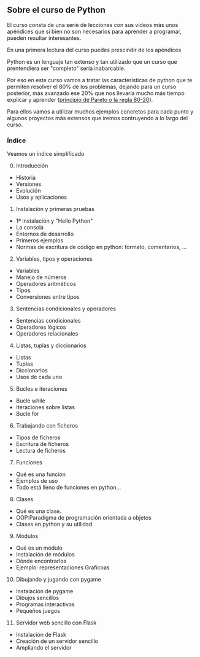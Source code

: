 ## Sobre el curso de Python
El curso consta de una serie de lecciones con sus vídeos más unos apéndices que si bien no son necesarios para aprender a programar, pueden resultar interesantes.

En una primera lectura del curso puedes prescindir de los apéndices

Python es un lenguaje tan extenso y tan utilizado que un curso que prentendiera ser "completo" sería inabarcable.

Por eso en este curso vamos a tratar las características de python que te permiten resolver el 80% de los problemas, dejando para un curso posterior, más avanzado ese 20% que nos llevaría mucho más tiempo explicar y aprender ([principio de Pareto o la regla 80-20](https://es.wikipedia.org/wiki/Principio_de_Pareto)).

Para ellos vamos a utilizar muchos ejemplos concretos para cada punto y algunos proyectos más extensos que iremos contruyendo a lo largo del curso.


### Índice

Veamos un índice simplificado

0. Introducción
* Historia 
* Versiones 
* Evolución
* Usos y aplicaciones

1. Instalación y primeras pruebas
* 1ª instalación y  "Hello Python"
* La consola
* Entornos de desarrollo
* Primeros ejemplos
* Normas de escritura de código en python: formato, comentarios, ...

2. Variables, tipos y operaciones 
* Variables
* Manejo de números
* Operadores aritméticos
* Tipos
* Conversiones entre tipos

3. Sentencias condicionales y operadores
* Sentencias condicionales
* Operadores lógicos
* Operadores relacionales

4. Listas, tuplas y diccionarios
* Listas
* Tuplas
* Diccionarios
* Usos de cada uno

5. Bucles e iteraciones 
* Bucle while
* Iteraciones sobre listas
* Bucle for

6. Trabajando con ficheros
* Tipos de ficheros
* Escritura de ficheros
* Lectura de ficheros

7. Funciones
* Qué es una función
* Ejemplos de uso
* Todo está lleno de funciones en python...

8. Clases
* Qué es una clase. 
* OOP:Paradigma de programación orientada a objetos
* Clases en python y su utilidad

9. Módulos
* Qué es un módulo
* Instalación de módulos
* Dónde encontrarlos
* Ejemplo: representaciones Graficoas

10. Dibujando y jugando con pygame
* Instalación de pygame
* Dibujos sencillos
* Programas interactivos
* Pequeños juegos

11. Servidor web sencillo con Flask
* Instalación de Flask
* Creación de un servidor sencillo
* Ampliando el servidor


